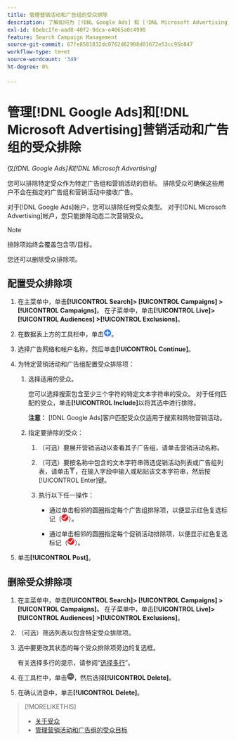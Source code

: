```yaml
---
title: 管理营销活动和广告组的受众排除
description: 了解如何为 [!DNL Google Ads] 和 [!DNL Microsoft Advertising] 营销活动和广告组配置和管理受众排除。
exl-id: 8bebc1fe-aad8-40f2-9dca-e4065a0c4990
feature: Search Campaign Management
source-git-commit: 67fe8581832dc0762d62908d01672e53cc95b847
workflow-type: tm+mt
source-wordcount: '349'
ht-degree: 0%

---
```


# 管理[!DNL Google Ads]和[!DNL Microsoft Advertising]营销活动和广告组的受众排除

仅&#x200B;*[!DNL Google Ads]和[!DNL Microsoft Advertising]*

您可以排除特定受众作为特定广告组和营销活动的目标。 排除受众可确保这些用户不会在指定的广告组和营销活动中接收广告。

对于[!DNL Google Ads]帐户，您可以排除任何受众类型。 对于[!DNL Microsoft Advertising]帐户，您只能排除动态二次营销受众。

>[!NOTE]
>
>排除项始终会覆盖包含项/目标。

您还可以删除受众排除项。

## 配置受众排除项

1. 在主菜单中，单击&#x200B;**[!UICONTROL Search]> [!UICONTROL Campaigns] >[!UICONTROL Campaigns]**。 在子菜单中，单击&#x200B;**[!UICONTROL Live]> [!UICONTROL Audiences] >[!UICONTROL Exclusions]**。

1. 在数据表上方的工具栏中，单击![创建](/help/search-social-commerce/assets/add.png "创建")。

1. 选择广告网络和帐户名称，然后单击&#x200B;**[!UICONTROL Continue]**。

1. 为特定营销活动和广告组配置受众排除项：

   1. 选择适用的受众。

      您可以选择搜索包含至少三个字符的特定文本字符串的受众。 对于任何匹配的受众，单击&#x200B;**[!UICONTROL Include]**&#x200B;以将其选中进行排除。

      **注意：** [!DNL Google Ads]客户匹配受众仅适用于搜索和购物营销活动。

   1. 指定要排除的受众：

      1. （可选）要展开营销活动以查看其子广告组，请单击营销活动名称。

      1. （可选）要按名称中包含的文本字符串筛选促销活动列表或广告组列表，请单击![筛选](/help/search-social-commerce/assets/filter.png "筛选")，在输入字段中输入或粘贴该文本字符串，然后按[!UICONTROL Enter]键。

      1. 执行以下任一操作：

         * 通过单击相邻的圆圈指定每个广告组排除项，以便显示红色复选标记（![排除](/help/search-social-commerce/assets/exclude.png "排除")）。

         * 通过单击相邻的圆圈指定每个促销活动排除项，以便显示红色复选标记（![排除](/help/search-social-commerce/assets/exclude.png "排除")）。

1. 单击&#x200B;**[!UICONTROL Post]**。

## 删除受众排除项

1. 在主菜单中，单击&#x200B;**[!UICONTROL Search]> [!UICONTROL Campaigns] >[!UICONTROL Campaigns]**。 在子菜单中，单击&#x200B;**[!UICONTROL Live]> [!UICONTROL Audiences] >[!UICONTROL Exclusions]**。

1. （可选）筛选列表以包含特定受众排除项。

1. 选中要更改其状态的每个受众排除项旁边的复选框。

   有关选择多行的提示，请参阅“[选择多行](/help/search-social-commerce/common-tasks/navigation-editing-selection/multiple-rows-select.md)”。

1. 在工具栏中，单击![更多操作](/help/search-social-commerce/assets/more.png "更多操作")，然后选择&#x200B;**[!UICONTROL Delete]**。

1. 在确认消息中，单击&#x200B;**[!UICONTROL Delete]**。

>[!MORELIKETHIS]
>
>* [关于受众](audience-about.md)
>* [管理营销活动和广告组的受众目标](/help/search-social-commerce/campaign-management/campaigns/audience-targets-manage.md)
